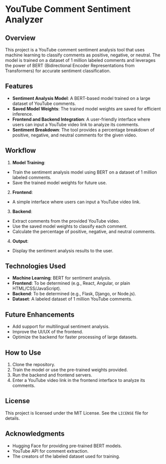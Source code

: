# YouTube Comment Sentiment Analyzer

## Overview
This project is a YouTube comment sentiment analysis tool that uses machine learning to classify comments as positive, negative, or neutral. The model is trained on a dataset of 1 million labeled comments and leverages the power of BERT (Bidirectional Encoder Representations from Transformers) for accurate sentiment classification.

## Features
- **Sentiment Analysis Model**: A BERT-based model trained on a large dataset of YouTube comments.
- **Saved Model Weights**: The trained model weights are saved for efficient inference.
- **Frontend and Backend Integration**: A user-friendly interface where users can input a YouTube video link to analyze its comments.
- **Sentiment Breakdown**: The tool provides a percentage breakdown of positive, negative, and neutral comments for the given video.

## Workflow
1. **Model Training**:
  - Train the sentiment analysis model using BERT on a dataset of 1 million labeled comments.
  - Save the trained model weights for future use.

2. **Frontend**:
  - A simple interface where users can input a YouTube video link.

3. **Backend**:
  - Extract comments from the provided YouTube video.
  - Use the saved model weights to classify each comment.
  - Calculate the percentage of positive, negative, and neutral comments.

4. **Output**:
  - Display the sentiment analysis results to the user.

## Technologies Used
- **Machine Learning**: BERT for sentiment analysis.
- **Frontend**: To be determined (e.g., React, Angular, or plain HTML/CSS/JavaScript).
- **Backend**: To be determined (e.g., Flask, Django, or Node.js).
- **Dataset**: A labeled dataset of 1 million YouTube comments.

## Future Enhancements
- Add support for multilingual sentiment analysis.
- Improve the UI/UX of the frontend.
- Optimize the backend for faster processing of large datasets.

## How to Use
1. Clone the repository.
2. Train the model or use the pre-trained weights provided.
3. Run the backend and frontend servers.
4. Enter a YouTube video link in the frontend interface to analyze its comments.

## License
This project is licensed under the MIT License. See the `LICENSE` file for details.

## Acknowledgments
- Hugging Face for providing pre-trained BERT models.
- YouTube API for comment extraction.
- The creators of the labeled dataset used for training.
